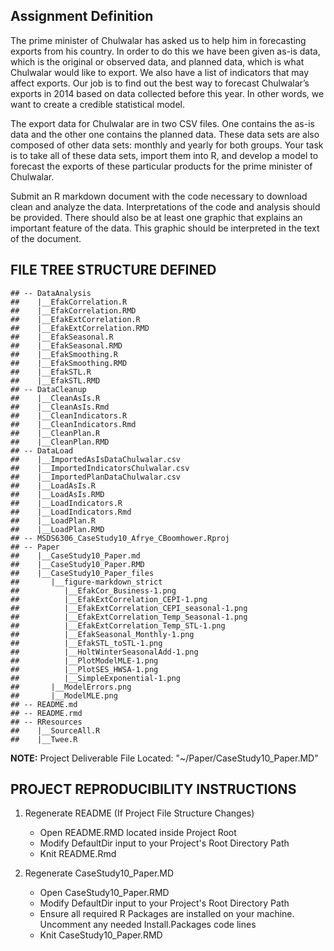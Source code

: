 Assignment Definition
---------------------

The prime minister of Chulwalar has asked us to help him in forecasting
exports from his country. In order to do this we have been given as-is
data, which is the original or observed data, and planned data, which is
what Chulwalar would like to export. We also have a list of indicators
that may affect exports. Our job is to find out the best way to forecast
Chulwalar’s exports in 2014 based on data collected before this year. In
other words, we want to create a credible statistical model.

The export data for Chulwalar are in two CSV files. One contains the
as-is data and the other one contains the planned data. These data sets
are also composed of other data sets: monthly and yearly for both
groups. Your task is to take all of these data sets, import them into R,
and develop a model to forecast the exports of these particular products
for the prime minister of Chulwalar.

Submit an R markdown document with the code necessary to download clean
and analyze the data. Interpretations of the code and analysis should be
provided. There should also be at least one graphic that explains an
important feature of the data. This graphic should be interpreted in the
text of the document.

FILE TREE STRUCTURE DEFINED
---------------------------

    ## -- DataAnalysis
    ##    |__EfakCorrelation.R
    ##    |__EfakCorrelation.RMD
    ##    |__EfakExtCorrelation.R
    ##    |__EfakExtCorrelation.RMD
    ##    |__EfakSeasonal.R
    ##    |__EfakSeasonal.RMD
    ##    |__EfakSmoothing.R
    ##    |__EfakSmoothing.RMD
    ##    |__EfakSTL.R
    ##    |__EfakSTL.RMD
    ## -- DataCleanup
    ##    |__CleanAsIs.R
    ##    |__CleanAsIs.Rmd
    ##    |__CleanIndicators.R
    ##    |__CleanIndicators.Rmd
    ##    |__CleanPlan.R
    ##    |__CleanPlan.RMD
    ## -- DataLoad
    ##    |__ImportedAsIsDataChulwalar.csv
    ##    |__ImportedIndicatorsChulwalar.csv
    ##    |__ImportedPlanDataChulwalar.csv
    ##    |__LoadAsIs.R
    ##    |__LoadAsIs.RMD
    ##    |__LoadIndicators.R
    ##    |__LoadIndicators.Rmd
    ##    |__LoadPlan.R
    ##    |__LoadPlan.RMD
    ## -- MSDS6306_CaseStudy10_Afrye_CBoomhower.Rproj
    ## -- Paper
    ##    |__CaseStudy10_Paper.md
    ##    |__CaseStudy10_Paper.RMD
    ##    |__CaseStudy10_Paper_files
    ##       |__figure-markdown_strict
    ##          |__EfakCor_Business-1.png
    ##          |__EfakExtCorrelation_CEPI-1.png
    ##          |__EfakExtCorrelation_CEPI_seasonal-1.png
    ##          |__EfakExtCorrelation_Temp_Seasonal-1.png
    ##          |__EfakExtCorrelation_Temp_STL-1.png
    ##          |__EfakSeasonal_Monthly-1.png
    ##          |__EfakSTL_toSTL-1.png
    ##          |__HoltWinterSeasonalAdd-1.png
    ##          |__PlotModelMLE-1.png
    ##          |__PlotSES_HWSA-1.png
    ##          |__SimpleExponential-1.png
    ##       |__ModelErrors.png
    ##       |__ModelMLE.png
    ## -- README.md
    ## -- README.rmd
    ## -- RResources
    ##    |__SourceAll.R
    ##    |__Twee.R

**NOTE:** Project Deliverable File Located:
"~/Paper/CaseStudy10\_Paper.MD"

PROJECT REPRODUCIBILITY INSTRUCTIONS
------------------------------------

1.  Regenerate README (If Project File Structure Changes)
    -   Open README.RMD located inside Project Root
    -   Modify DefaultDir input to your Project's Root Directory Path
    -   Knit README.Rmd

2.  Regenerate CaseStudy10\_Paper.MD
    -   Open CaseStudy10\_Paper.RMD
    -   Modify DefaultDir input to your Project's Root Directory Path
    -   Ensure all required R Packages are installed on your machine.
        Uncomment any needed Install.Packages code lines
    -   Knit CaseStudy10\_Paper.RMD
